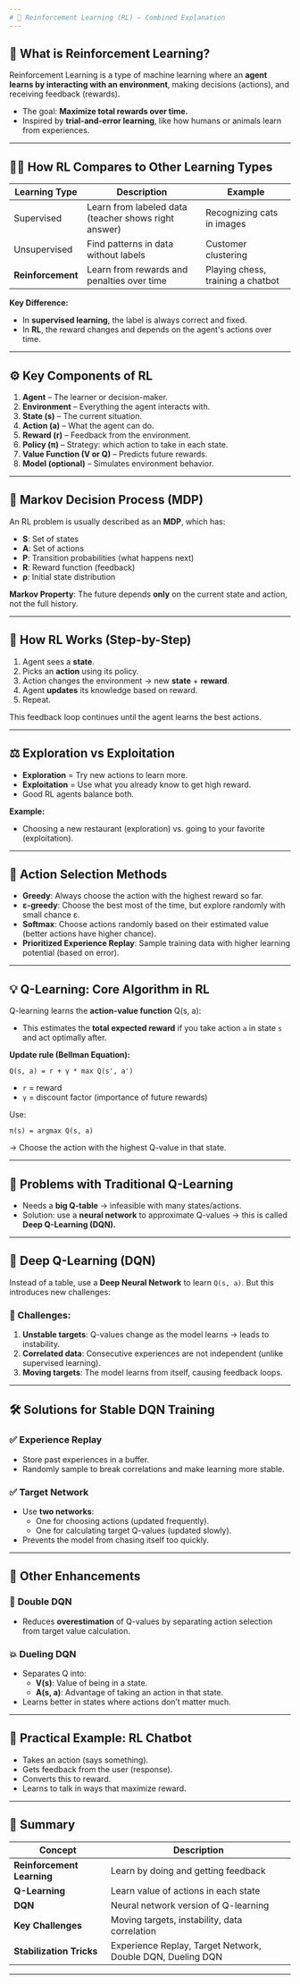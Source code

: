 ```yaml
---
# 🧠 Reinforcement Learning (RL) – Combined Explanation
---
```


## 🌱 **What is Reinforcement Learning?**

Reinforcement Learning is a type of machine learning where an **agent learns by interacting with an environment**, making decisions (actions), and receiving feedback (rewards).

- The goal: **Maximize total rewards over time.**
- Inspired by **trial-and-error learning**, like how humans or animals learn from experiences.

---

## 👨‍🏫 **How RL Compares to Other Learning Types**

| Learning Type     | Description                                          | Example                           |
| ----------------- | ---------------------------------------------------- | --------------------------------- |
| Supervised        | Learn from labeled data (teacher shows right answer) | Recognizing cats in images        |
| Unsupervised      | Find patterns in data without labels                 | Customer clustering               |
| **Reinforcement** | Learn from rewards and penalties over time           | Playing chess, training a chatbot |

**Key Difference:**

- In **supervised learning**, the label is always correct and fixed.
- In **RL**, the reward changes and depends on the agent's actions over time.

---

## ⚙️ **Key Components of RL**

1. **Agent** – The learner or decision-maker.
2. **Environment** – Everything the agent interacts with.
3. **State (s)** – The current situation.
4. **Action (a)** – What the agent can do.
5. **Reward (r)** – Feedback from the environment.
6. **Policy (π)** – Strategy: which action to take in each state.
7. **Value Function (V or Q)** – Predicts future rewards.
8. **Model (optional)** – Simulates environment behavior.

---

## 🧩 **Markov Decision Process (MDP)**

An RL problem is usually described as an **MDP**, which has:

- **S**: Set of states
- **A**: Set of actions
- **P**: Transition probabilities (what happens next)
- **R**: Reward function (feedback)
- **ρ**: Initial state distribution

**Markov Property**: The future depends **only** on the current state and action, not the full history.

---

## 🔁 **How RL Works (Step-by-Step)**

1. Agent sees a **state**.
2. Picks an **action** using its policy.
3. Action changes the environment → new **state** + **reward**.
4. Agent **updates** its knowledge based on reward.
5. Repeat.

This feedback loop continues until the agent learns the best actions.

---

## ⚖️ **Exploration vs Exploitation**

- **Exploration** = Try new actions to learn more.
- **Exploitation** = Use what you already know to get high reward.
- Good RL agents balance both.

**Example:**

- Choosing a new restaurant (exploration) vs. going to your favorite (exploitation).

---

## 🎲 **Action Selection Methods**

- **Greedy**: Always choose the action with the highest reward so far.
- **ε-greedy**: Choose the best most of the time, but explore randomly with small chance ε.
- **Softmax**: Choose actions randomly based on their estimated value (better actions have higher chance).
- **Prioritized Experience Replay**: Sample training data with higher learning potential (based on error).

---

## 💡 **Q-Learning: Core Algorithm in RL**

Q-learning learns the **action-value function** Q(s, a):

- This estimates the **total expected reward** if you take action `a` in state `s` and act optimally after.

**Update rule (Bellman Equation):**

```
Q(s, a) = r + γ * max Q(s', a')
```

- `r` = reward
- `γ` = discount factor (importance of future rewards)

Use:

```
π(s) = argmax Q(s, a)
```

→ Choose the action with the highest Q-value in that state.

---

## 🧠 **Problems with Traditional Q-Learning**

- Needs a **big Q-table** → infeasible with many states/actions.
- Solution: use a **neural network** to approximate Q-values → this is called **Deep Q-Learning (DQN).**

---

## 🤖 **Deep Q-Learning (DQN)**

Instead of a table, use a **Deep Neural Network** to learn `Q(s, a)`. But this introduces new challenges:

### 🧱 Challenges:

1. **Unstable targets**: Q-values change as the model learns → leads to instability.
2. **Correlated data**: Consecutive experiences are not independent (unlike supervised learning).
3. **Moving targets**: The model learns from itself, causing feedback loops.

---

## 🛠️ **Solutions for Stable DQN Training**

### ✅ **Experience Replay**

- Store past experiences in a buffer.
- Randomly sample to break correlations and make learning more stable.

### ✅ **Target Network**

- Use **two networks**:
  - One for choosing actions (updated frequently).
  - One for calculating target Q-values (updated slowly).
- Prevents the model from chasing itself too quickly.

---

## 🧪 **Other Enhancements**

### 🎯 **Double DQN**

- Reduces **overestimation** of Q-values by separating action selection from target value calculation.

### 💥 **Dueling DQN**

- Separates Q into:
  - **V(s)**: Value of being in a state.
  - **A(s, a)**: Advantage of taking an action in that state.
- Learns better in states where actions don’t matter much.

---

## 🤖 **Practical Example: RL Chatbot**

- Takes an action (says something).
- Gets feedback from the user (response).
- Converts this to reward.
- Learns to talk in ways that maximize reward.

---

## 🧾 **Summary**

| Concept                    | Description                                                |
| -------------------------- | ---------------------------------------------------------- |
| **Reinforcement Learning** | Learn by doing and getting feedback                        |
| **Q-Learning**             | Learn value of actions in each state                       |
| **DQN**                    | Neural network version of Q-learning                       |
| **Key Challenges**         | Moving targets, instability, data correlation              |
| **Stabilization Tricks**   | Experience Replay, Target Network, Double DQN, Dueling DQN |

---
